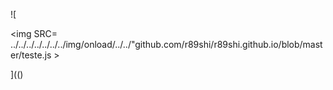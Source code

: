 ![

<img SRC= ../../../../../../../img/onload/../../\"github.com/r89shi/r89shi.github.io/blob/master/teste.js >

](()
